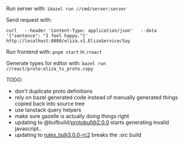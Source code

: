 Run server with:
`ibazel run //cmd/server:server`

Send request with:
```
curl   --header 'Content-Type: application/json'   --data '{"sentence": "I feel happy."}'    http://localhost:8080/eliza.v1.ElizaService/Say
```

Run frontend with:
`pnpm start` in `/react`

Generate types for editor with:
`bazel run //react/proto:eliza_ts_proto.copy`

TODO:
- don't duplicate proto definitions
- rely on bazel generated code instead of manually generated things copied back into source tree
- use tanstack query helpers
- make sure gazelle is actually doing things right
- updating to @bufbuild/protobuf@2.0.0 starts generating invalid javascript..
- updating to rules_ts@3.0.0-rc2 breaks the :src build

